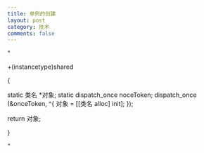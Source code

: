 ```yaml
---
title: 单例的创建
layout: post
category: 技术
comments: false
---
```


"

+(instancetype)shared

{

  static 类名 *对象;
  static dispatch_once noceToken;
  dispatch_once (&onceToken, ^{
  对象 = [[类名 alloc] init];
  });

  return 对象;

}

"
